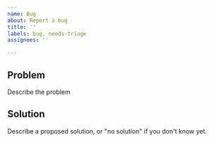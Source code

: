 ```yaml
---
name: Bug
about: Report a bug
title: ''
labels: bug, needs-triage
assignees: ''

---
```


## Problem

Describe the problem

## Solution

Describe a proposed solution, or "no solution" if you don't know yet.
